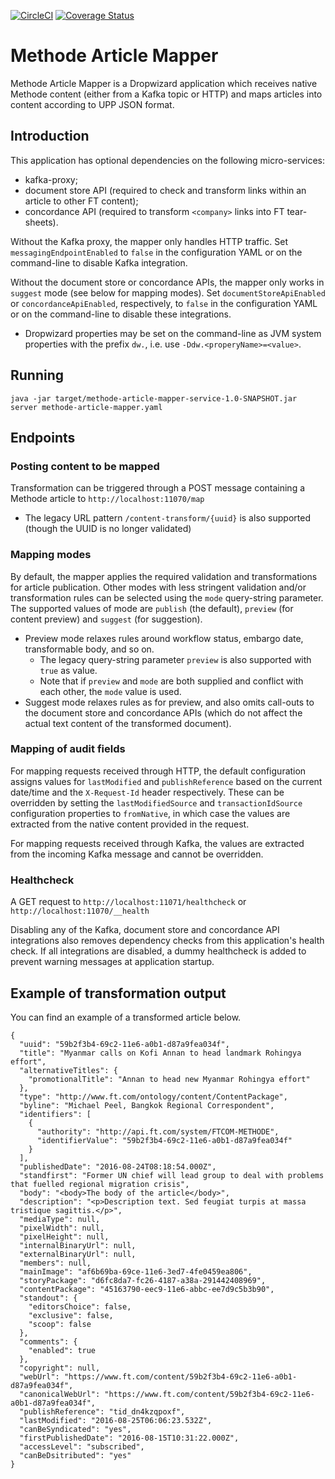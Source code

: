 [![CircleCI](https://circleci.com/gh/Financial-Times/methode-article-mapper.svg?style=svg)](https://circleci.com/gh/Financial-Times/methode-article-mapper) [![Coverage Status](https://coveralls.io/repos/github/Financial-Times/methode-article-mapper/badge.svg)](https://coveralls.io/github/Financial-Times/methode-article-mapper)

# Methode Article Mapper
Methode Article Mapper is a Dropwizard application which receives native Methode content (either from a Kafka topic or HTTP) and maps articles into content according to UPP JSON format.

## Introduction
This application has optional dependencies on the following micro-services:
* kafka-proxy;
* document store API (required to check and transform links within an article to other FT content);
* concordance API (required to transform `<company>` links into FT tear-sheets).

Without the Kafka proxy, the mapper only handles HTTP traffic. Set `messagingEndpointEnabled` to `false` in the configuration YAML or on the command-line to disable Kafka integration.

Without the document store or concordance APIs, the mapper only works in `suggest` mode (see below for mapping modes). Set `documentStoreApiEnabled` or `concordanceApiEnabled`, respectively, to `false` in the configuration YAML or on the command-line to disable these integrations.

* Dropwizard properties may be set on the command-line as JVM system properties with the prefix `dw.`, i.e. use `-Ddw.<properyName>=<value>`.

## Running

`java -jar target/methode-article-mapper-service-1.0-SNAPSHOT.jar server methode-article-mapper.yaml`

## Endpoints

### Posting content to be mapped

Transformation can be triggered through a POST message containing a Methode article to `http://localhost:11070/map`
* The legacy URL pattern `/content-transform/{uuid}` is also supported (though the UUID is no longer validated)

### Mapping modes
By default, the mapper applies the required validation and transformations for article publication. Other modes with less stringent validation and/or transformation rules can be selected using the `mode` query-string parameter. The supported values of mode are `publish` (the default), `preview` (for content preview) and `suggest` (for suggestion).
* Preview mode relaxes rules around workflow status, embargo date, transformable body, and so on.
    * The legacy query-string parameter `preview` is also supported with `true` as value.
    * Note that if `preview` and `mode` are both supplied and conflict with each other, the `mode` value is used. 
* Suggest mode relaxes rules as for preview, and also omits call-outs to the document store and concordance APIs (which do not affect the actual text content of the transformed document).

### Mapping of audit fields
For mapping requests received through HTTP, the default configuration assigns values for `lastModified` and `publishReference` based on the current date/time and the `X-Request-Id` header respectively. These can be overridden by setting the `lastModifiedSource` and `transactionIdSource` configuration properties to `fromNative`, in which case the values are extracted from the native content provided in the request.

For mapping requests received through Kafka, the values are extracted from the incoming Kafka message and cannot be overridden.

### Healthcheck

A GET request to `http://localhost:11071/healthcheck` or `http://localhost:11070/__health`

Disabling any of the Kafka, document store and concordance API integrations also removes dependency checks from this application's health check. If all integrations are disabled, a dummy healthcheck is added to prevent warning messages at application startup.

## Example of transformation output 

You can find an example of a transformed article below. 

```
{
  "uuid": "59b2f3b4-69c2-11e6-a0b1-d87a9fea034f",
  "title": "Myanmar calls on Kofi Annan to head landmark Rohingya effort",
  "alternativeTitles": {
    "promotionalTitle": "Annan to head new Myanmar Rohingya effort"
  },
  "type": "http://www.ft.com/ontology/content/ContentPackage",
  "byline": "Michael Peel, Bangkok Regional Correspondent",
  "identifiers": [
    {
      "authority": "http://api.ft.com/system/FTCOM-METHODE",
      "identifierValue": "59b2f3b4-69c2-11e6-a0b1-d87a9fea034f"
    }
  ],
  "publishedDate": "2016-08-24T08:18:54.000Z",
  "standfirst": "Former UN chief will lead group to deal with problems that fuelled regional migration crisis",
  "body": "<body>The body of the article</body>",
  "description": "<p>Description text. Sed feugiat turpis at massa tristique sagittis.</p>",
  "mediaType": null,
  "pixelWidth": null,
  "pixelHeight": null,
  "internalBinaryUrl": null,
  "externalBinaryUrl": null,
  "members": null,
  "mainImage": "af6b69ba-69ce-11e6-3ed7-4fe0459ea806",
  "storyPackage": "d6fc8da7-fc26-4187-a38a-291442408969",
  "contentPackage": "45163790-eec9-11e6-abbc-ee7d9c5b3b90",
  "standout": {
    "editorsChoice": false,
    "exclusive": false,
    "scoop": false
  },
  "comments": {
    "enabled": true
  },
  "copyright": null,
  "webUrl": "https://www.ft.com/content/59b2f3b4-69c2-11e6-a0b1-d87a9fea034f",
  "canonicalWebUrl": "https://www.ft.com/content/59b2f3b4-69c2-11e6-a0b1-d87a9fea034f",
  "publishReference": "tid_dn4kzqpoxf",
  "lastModified": "2016-08-25T06:06:23.532Z",
  "canBeSyndicated": "yes",
  "firstPublishedDate": "2016-08-15T10:31:22.000Z",
  "accessLevel": "subscribed",
  "canBeDsitributed": "yes"
}
```
